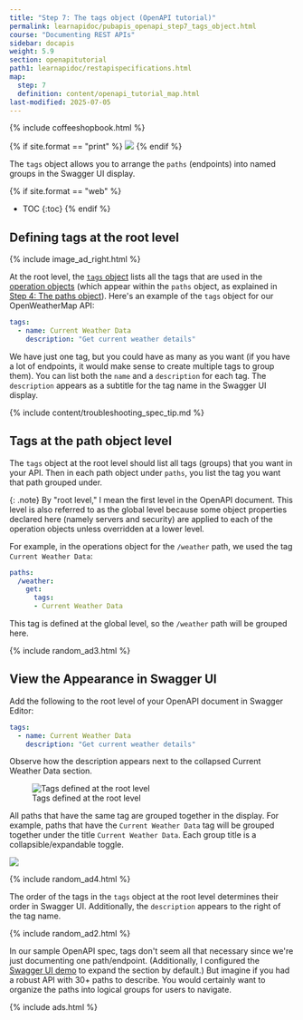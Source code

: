```yaml
---
title: "Step 7: The tags object (OpenAPI tutorial)"
permalink: learnapidoc/pubapis_openapi_step7_tags_object.html
course: "Documenting REST APIs"
sidebar: docapis
weight: 5.9
section: openapitutorial
path1: learnapidoc/restapispecifications.html
map:
  step: 7
  definition: content/openapi_tutorial_map.html
last-modified: 2025-07-05
---
```


{% include coffeeshopbook.html %}

{% if site.format == "print" %}
<img src="{{site.api_media}}/openapistep7.png"/>
{% endif %}

The `tags` object allows you to arrange the `paths` (endpoints) into named groups in the Swagger UI display.

{% if site.format == "web" %}
* TOC
{:toc}
{% endif %}

## Defining tags at the root level

{% include image_ad_right.html %}

At the root level, the [`tags` object](https://github.com/OAI/OpenAPI-Specification/blob/main/versions/3.1.1.md#tagObject) lists all the tags that are used in the [operation objects](https://github.com/OAI/OpenAPI-Specification/blob/main/versions/3.1.1.md#operationObject) (which appear within the `paths` object, as explained in [Step 4: The paths object](pubapis_openapi_step4_paths_object.html)). Here's an example of the `tags` object for our OpenWeatherMap API:

```yaml
tags:
  - name: Current Weather Data
    description: "Get current weather details"
```

We have just one tag, but you could have as many as you want (if you have a lot of endpoints, it would make sense to create multiple tags to group them). You can list both the `name` and a `description` for each tag. The `description` appears as a subtitle for the tag name in the Swagger UI display.

{% include content/troubleshooting_spec_tip.md %}

## Tags at the path object level

The `tags` object at the root level should list all tags (groups) that you want in your API. Then in each path object under `paths`, you list the tag you want that path grouped under.

{: .note}
By "root level," I mean the first level in the OpenAPI document. This level is also referred to as the global level because some object properties declared here (namely servers and security) are applied to each of the operation objects unless overridden at a lower level.

For example, in the operations object for the `/weather` path, we used the tag `Current Weather Data`:

```yaml
paths:
  /weather:
    get:
      tags:
      - Current Weather Data
```

This tag is defined at the global level, so the `/weather` path will be grouped here.

{% include random_ad3.html %}

## <i class="fa fa-user-circle"></i> View the Appearance in Swagger UI

Add the following to the root level of your OpenAPI document in Swagger Editor:

```yaml
tags:
  - name: Current Weather Data
    description: "Get current weather details"
```

Observe how the description appears next to the collapsed Current Weather Data section.

<figure><img class="docimage" src="{{site.api_media}}/step7swaggeruiprogress.png" alt="Tags defined at the root level" /><figcaption>Tags defined at the root level</figcaption></figure>

All paths that have the same tag are grouped together in the display. For example, paths that have the `Current Weather Data` tag will be grouped together under the title `Current Weather Data`. Each group title is a collapsible/expandable toggle.

<a href="https://idratherbewriting.com/assets/files/swagger/index.html" class="noExtIcon"><img src="{{site.api_media}}/openapitutorial_tags.png" class="medium" /></a>

{% include random_ad4.html %}

The order of the tags in the `tags` object at the root level determines their order in Swagger UI. Additionally, the `description` appears to the right of the tag name.

{% include random_ad2.html %}

In our sample OpenAPI spec, tags don't seem all that necessary since we're just documenting one path/endpoint. (Additionally, I configured the [Swagger UI demo](pubapis_swagger_demo.html) to expand the section by default.) But imagine if you had a robust API with 30+ paths to describe. You would certainly want to organize the paths into logical groups for users to navigate.

{% include ads.html %}